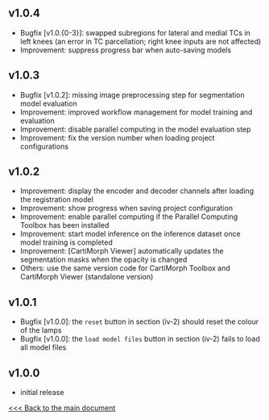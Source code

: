 ## v1.0.4

- Bugfix [v1.0.{0-3}]: swapped subregions for lateral and medial TCs in left knees (an error in TC parcellation; right knee inputs are not affected)
- Improvement: suppress progress bar when auto-saving models

## v1.0.3

- Bugfix [v1.0.2]: missing image preprocessing step for segmentation model evaluation 
- Improvement: improved workflow management for model training and evaluation
- Improvement: disable parallel computing in the model evaluation step
- Improvement: fix the version number when loading project configurations

## v1.0.2

- Improvement: display the encoder and decoder channels after loading the registration model
- Improvement: show progress when saving project configuration
- Improvement: enable parallel computing if the Parallel Computing Toolbox has been installed
- Improvement: start model inference on the inference dataset once model training is completed
- Improvement: [CartiMorph Viewer] automatically updates the segmentation masks when the opacity is changed
- Others: use the same version code for CartiMorph Toolbox and CartiMorph Viewer (standalone version)

## v1.0.1

- Bugfix [v1.0.0]: the `reset` button in section (iv-2) should reset the colour of the lamps 
- Bugfix [v1.0.0]: the `load model files` button in section (iv-2) fails to load all model files

## v1.0.0

- initial release

[<<< Back to the main document](https://github.com/YongchengYAO/CartiMorph-Toolbox)
